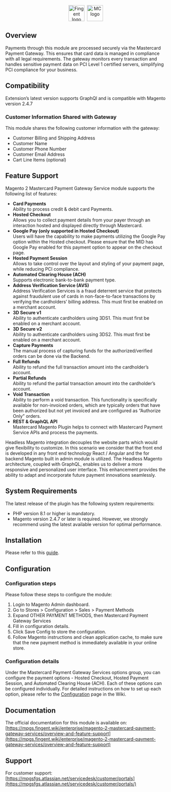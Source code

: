 <p align="center">
<a href="https://www.fingent.com/"><img alt="Fingent logo" height="50px" src="https://www.fingent.com/wp-content/uploads/Fingent-Logo-01.png"/></a>&nbsp;&nbsp;<img alt="MC logo" height="50px" src="https://www.mastercard.co.in/content/dam/public/mastercardcom/in/en/logos/mc-logo-52.svg"/>
</p>

## Overview
Payments through this module are processed securely via the Mastercard Payment Gateway. This ensures that card data is managed in compliance with all legal requirements. The gateway monitors every transaction and handles sensitive payment data on PCI Level 1 certified servers, simplifying PCI compliance for your business.

## Compatibility
Extension’s latest version supports GraphQl and is compatible with Magento version 2.4.7

### Customer Information Shared with Gateway
This module shares the following customer information with the gateway:
- Customer Billing and Shipping Address
- Customer Name
- Customer Phone Number
- Customer Email Address
- Cart Line Items (optional)

## Feature Support

Magento 2 Mastercard Payment Gateway Service module supports the following list of features:

- **Card Payments** <br/>
  Ability to process credit & debit card Payments.
- **Hosted Checkout**<br/>
  Allows you to collect payment details from your payer through an interaction hosted and displayed directly through Mastercard.
- **Google Pay (only supported in Hosted Checkout)**<br/>
  Users will have the capability to make payments utilizing the Google Pay option within the Hosted checkout. Please ensure that the MID has Google Pay enabled for this payment option to appear on the checkout page.
- **Hosted Payment Session**<br/>
  Allows to take control over the layout and styling of your payment page, while reducing PCI compliance.
- **Automated Clearing House (ACH)**<br/>
  Supports electronic bank-to-bank payment type.
- **Address Verification Service (AVS)**<br/>
  Address Verification Services is a fraud deterrent service that protects against fraudulent use of cards in non-face-to-face transactions by verifying the cardholders’ billing address. This must first be enabled on a merchant account.
- **3D Secure v1**<br/>
  Ability to authenticate cardholders using 3DS1. This must first be enabled on a merchant account.
- **3D Secure v2**<br/>
  Ability to authenticate cardholders using 3DS2. This must first be enabled on a merchant account.
- **Capture Payments**<br/>
  The manual process of capturing funds for the authorized/verified orders can be done via the Backend.
- **Full Refunds**<br/>
  Ability to refund the full transaction amount into the cardholder’s account.
- **Partial Refunds**<br/>
  Ability to refund the partial transaction amount into the cardholder’s account.
- **Void Transaction**<br/>
  Ability to perform a void transaction. This functionality is specifically available for non-invoiced orders, which are typically orders that have been authorized but not yet invoiced and are configured as “Authorize Only” orders.
- **REST & GraphQL API**<br/>
  Mastercard Magento Plugin helps to connect with Mastercard Payment Service APIs and process the payments.

Headless Magento integration decouples the website parts which would give flexibility to customize. In this scenario we consider that the front end is developed in any front end technology React / Angular and the for backend Magento built in admin module is utilized.
The Headless Magento architecture, coupled with GraphQL, enables us to deliver a more responsive and personalized user interface. This enhancement provides the ability to adapt and incorporate future payment innovations seamlessly.

## System Requirements
The latest release of the plugin has the following system requirements:
- PHP version 8.1 or higher is mandatory.
- Magento version 2.4.7 or later is required. However, we strongly recommend using the latest available version for optimal performance.

## Installation
Please refer to this [guide](https://experienceleague.adobe.com/en/docs/commerce-admin/start/resources/commerce-marketplace).

## Configuration
### Configuration steps
Please follow these steps to configure the module:
1. Login to Magento Admin dashboard.
2. Go to Stores > Configuration > Sales > Payment Methods
3. Expand OTHER PAYMENT METHODS, then Mastercard Payment Gateway Services
4. Fill in configuration details.
5. Click Save Config to store the configuration.
6. Follow Magento instructions and clean application cache, to make sure that the new payment method is immediately available in your online store.

### Configuration details
Under the Mastercard Payment Gateway Services options group, you can configure the payment options - Hosted Checkout, Hosted Payment Session, and Automated Clearing House (ACH). Each of these options can be configured individually. For detailed instructions on how to set up each option, please refer to the [Configuration](https://mpgs.fingent.wiki/enterprise/magento-2-mastercard-payment-gateway-services/configuration) page in the Wiki.

## Documentation

The official documentation for this module is available on: [https://mpgs.fingent.wiki/enterprise/magento-2-mastercard-payment-gateway-services/overview-and-feature-support](https://mpgs.fingent.wiki/enterprise/magento-2-mastercard-payment-gateway-services/overview-and-feature-support)

## Support
For customer support: [https://mpgsfgs.atlassian.net/servicedesk/customer/portals](https://mpgsfgs.atlassian.net/servicedesk/customer/portals/)
